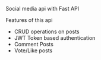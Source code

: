 
Social media api with Fast API

Features of this api

* CRUD operations on posts
* JWT Token based authentication
* Comment Posts
* Vote/Like posts
